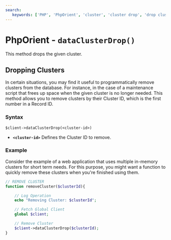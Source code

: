 ```yaml
---
search:
   keywords: ['PHP', 'PhpOrient', 'cluster', 'cluster drop', 'drop cluster', 'dataClusterDrop']
---
```


# PhpOrient - `dataClusterDrop()`

This method drops the given cluster.

## Dropping Clusters

In certain situations, you may find it useful to programmatically remove clusters from the database.  For instance, in the case of a maintenance script that frees up space when the given cluster is no longer needed.  This method allows you to remove clusters by their Cluster ID, which is the first number in a Record ID.

### Syntax

```
$client->dataClusterDrop(<cluster-id>)
```

- **`<cluster-id>`** Defines the Cluster ID to remove.


### Example

Consider the example of a web application that uses multiple in-memory clusters for short term needs.  For this purpose, you might want a function to quickly remove these clusters when you're finished using them.

```php
// REMOVE CLUSTER
function removeCluster($clusterId){

	// Log Operation
	echo "Removing Cluster: $clusterId";

	// Fetch Global Client
	global $client;

	// Remove Cluster
	$client->dataClusterDrop($clusterId);
}
```

